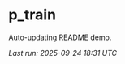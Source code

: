 # p_train

Auto-updating README demo.

<!--START_SECTION:status-->
_Last run: 2025-09-24 18:31 UTC_
<!--END_SECTION:status-->



























































































































































































































































































































































































































































































































































































































































































































































